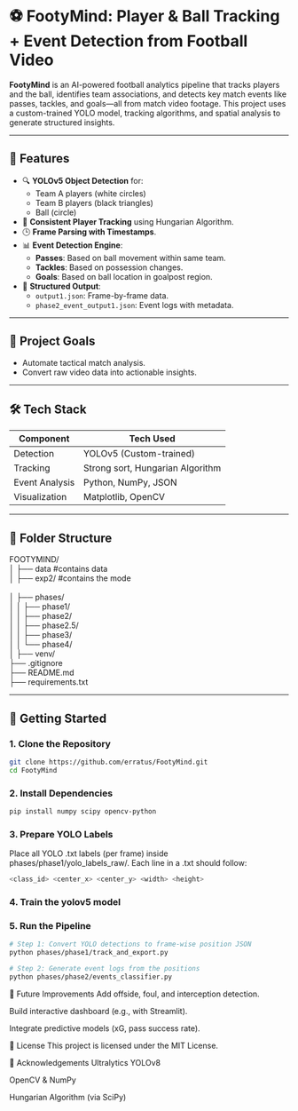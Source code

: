 # ⚽ FootyMind: Player & Ball Tracking + Event Detection from Football Video

**FootyMind** is an AI-powered football analytics pipeline that tracks players and the ball, identifies team associations, and detects key match events like passes, tackles, and goals—all from match video footage. This project uses a custom-trained YOLO model, tracking algorithms, and spatial analysis to generate structured insights.

---

## 📌 Features

- 🔍 **YOLOv5 Object Detection** for:
  - Team A players (white circles)
  - Team B players (black triangles)
  - Ball (circle)
- 🧠 **Consistent Player Tracking** using Hungarian Algorithm.
- 🕒 **Frame Parsing with Timestamps**.
- 📊 **Event Detection Engine**:
  - **Passes**: Based on ball movement within same team.
  - **Tackles**: Based on possession changes.
  - **Goals**: Based on ball location in goalpost region.
- 🧾 **Structured Output**:
  - `output1.json`: Frame-by-frame data.
  - `phase2_event_output1.json`: Event logs with metadata.

---

## 🎯 Project Goals

- Automate tactical match analysis.
- Convert raw video data into actionable insights.

---

## 🛠️ Tech Stack

| Component        | Tech Used            |
|------------------|----------------------|
| Detection        | YOLOv5 (Custom-trained) |
| Tracking         | Strong sort, Hungarian Algorithm   |
| Event Analysis   | Python, NumPy, JSON   |
| Visualization    | Matplotlib, OpenCV    |

---

## 📂 Folder Structure
FOOTYMIND/  <br>
│ ├── data #contains data <br>
│ ├── exp2/ #contains the mode <br>  
│ ├── phases/ <br>
│ │ ├── phase1/ <br>
│ │ ├── phase2/ <br>
│ │ ├── phase2.5/ <br>
│ │ ├── phase3/  <br>
│ │ └── phase4/<br>
│ ├── venv/ <br>
├── .gitignore <br>
├── README.md <br>
├── requirements.txt<br>


---

## 🚀 Getting Started

### 1. Clone the Repository

```bash
git clone https://github.com/erratus/FootyMind.git
cd FootyMind
```

### 2. Install Dependencies

```bash
pip install numpy scipy opencv-python
```
### 3. Prepare YOLO Labels

Place all YOLO .txt labels (per frame) inside phases/phase1/yolo_labels_raw/.
Each line in a .txt should follow:

```bash
<class_id> <center_x> <center_y> <width> <height>
```

### 4. Train the yolov5 model 
### 5. Run the Pipeline
```bash
# Step 1: Convert YOLO detections to frame-wise position JSON
python phases/phase1/track_and_export.py

# Step 2: Generate event logs from the positions
python phases/phase2/events_classifier.py

```

🔮 Future Improvements
Add offside, foul, and interception detection.

Build interactive dashboard (e.g., with Streamlit).

Integrate predictive models (xG, pass success rate).

📜 License
This project is licensed under the MIT License.

🙌 Acknowledgements
Ultralytics YOLOv8

OpenCV & NumPy

Hungarian Algorithm (via SciPy)

